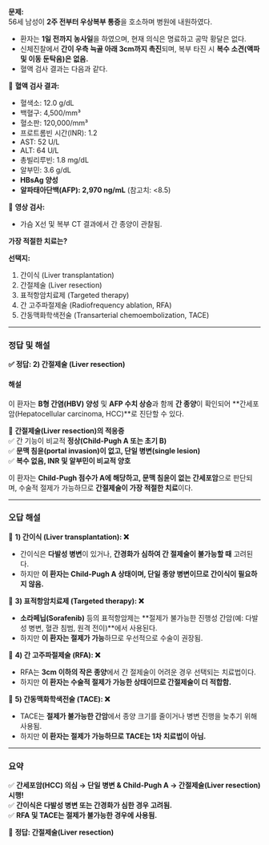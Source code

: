 **문제:**  
56세 남성이 **2주 전부터 우상복부 통증**을 호소하며 병원에 내원하였다.

- 환자는 **1일 전까지 농사일**을 하였으며, 현재 의식은 명료하고 공막 황달은 없다.
- 신체진찰에서 **간이 우측 늑골 아래 3cm까지 촉진**되며, 복부 타진 시 **복수 소견(액파 및 이동 둔탁음)은 없음.**
- 혈액 검사 결과는 다음과 같다.

📌 **혈액 검사 결과:**

- 혈색소: 12.0 g/dL
- 백혈구: 4,500/mm³
- 혈소판: 120,000/mm³
- 프로트롬빈 시간(INR): 1.2
- AST: 52 U/L
- ALT: 64 U/L
- 총빌리루빈: 1.8 mg/dL
- 알부민: 3.6 g/dL
- **HBsAg 양성**
- **알파태아단백(AFP): 2,970 ng/mL** (참고치: <8.5)

📌 **영상 검사:**

- 가슴 X선 및 복부 CT 결과에서 간 종양이 관찰됨.

**가장 적절한 치료는?**

**선택지:**

1. 간이식 (Liver transplantation)
2. 간절제술 (Liver resection)
3. 표적항암치료제 (Targeted therapy)
4. 간 고주파절제술 (Radiofrequency ablation, RFA)
5. 간동맥화학색전술 (Transarterial chemoembolization, TACE)

---

### **정답 및 해설**

**✅ 정답: 2) 간절제술 (Liver resection)**

#### **해설**

이 환자는 **B형 간염(HBV) 양성** 및 **AFP 수치 상승**과 함께 **간 종양**이 확인되어 **간세포암(Hepatocellular carcinoma, HCC)**로 진단할 수 있다.

📌 **간절제술(Liver resection)의 적응증**  
✅ 간 기능이 비교적 **정상(Child-Pugh A 또는 초기 B)**  
✅ **문맥 침윤(portal invasion)이 없고, 단일 병변(single lesion)**  
✅ **복수 없음, INR 및 알부민이 비교적 양호**

이 환자는 **Child-Pugh 점수가 A에 해당하고, 문맥 침윤이 없는 간세포암**으로 판단되며, 수술적 절제가 가능하므로 **간절제술이 가장 적절한 치료**이다.

---

### **오답 해설**

🔸 **1) 간이식 (Liver transplantation): ❌**

- 간이식은 **다발성 병변**이 있거나, **간경화가 심하여 간 절제술이 불가능할 때** 고려된다.
- 하지만 **이 환자는 Child-Pugh A 상태이며, 단일 종양 병변이므로 간이식이 필요하지 않음.**

🔸 **3) 표적항암치료제 (Targeted therapy): ❌**

- **소라페닙(Sorafenib)** 등의 표적항암제는 **절제가 불가능한 진행성 간암(예: 다발성 병변, 혈관 침범, 원격 전이)**에서 사용된다.
- 하지만 **이 환자는 절제가 가능**하므로 우선적으로 수술이 권장됨.

🔸 **4) 간 고주파절제술 (RFA): ❌**

- RFA는 **3cm 이하의 작은 종양**에서 간 절제술이 어려운 경우 선택되는 치료법이다.
- 하지만 **이 환자는 수술적 절제가 가능한 상태이므로 간절제술이 더 적합함.**

🔸 **5) 간동맥화학색전술 (TACE): ❌**

- TACE는 **절제가 불가능한 간암**에서 종양 크기를 줄이거나 병변 진행을 늦추기 위해 사용됨.
- 하지만 **이 환자는 절제가 가능하므로 TACE는 1차 치료법이 아님.**

---

### **요약**

✅ **간세포암(HCC) 의심 → 단일 병변 & Child-Pugh A → 간절제술(Liver resection) 시행!**  
✅ **간이식은 다발성 병변 또는 간경화가 심한 경우 고려됨.**  
✅ **RFA 및 TACE는 절제가 불가능한 경우에 사용됨.**

🔹 **정답: 간절제술(Liver resection)**